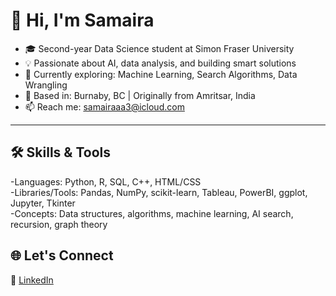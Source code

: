 # 👋 Hi, I'm Samaira 
- 🎓 Second-year Data Science student at Simon Fraser University  
- 💡 Passionate about AI, data analysis, and building smart solutions  
- 🌱 Currently exploring: Machine Learning, Search Algorithms, Data Wrangling  
- 📌 Based in: Burnaby, BC | Originally from Amritsar, India  
- 📫 Reach me: samairaaa3@icloud.com
---

## 🛠️ Skills & Tools

-Languages: Python, R, SQL, C++, HTML/CSS  
-Libraries/Tools: Pandas, NumPy, scikit-learn, Tableau, PowerBI, ggplot, Jupyter, Tkinter  
-Concepts: Data structures, algorithms, machine learning, AI search, recursion, graph theory  

## 🌐 Let's Connect

🔗 [LinkedIn](https://www.linkedin.com/in/samaira3/)  
  

<!---
samairaaa3/samairaaa3 is a ✨ special ✨ repository because its `README.md` (this file) appears on your GitHub profile.
You can click the Preview link to take a look at your changes.
--->
